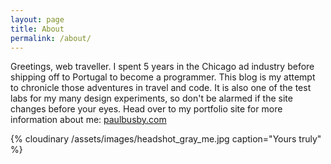 ```yaml
---
layout: page
title: About
permalink: /about/
---
```


Greetings, web traveller. I spent 5 years in the Chicago ad industry before shipping off to Portugal to become a programmer. This blog is my attempt to chronicle those adventures in travel and code. It is also one of the test labs for my many design experiments, so don't be alarmed if the site changes before your eyes. Head over to my portfolio site for more information about me: [paulbusby.com](https://paulbusby.herokuapp.com)

{% cloudinary /assets/images/headshot_gray_me.jpg caption="Yours truly" %}

